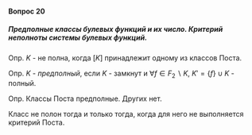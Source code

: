 #### Вопрос 20

##### Предполные классы булевых функций и их число. Критерий неполноты системы булевых функций.

Опр. $K$ - не полна, когда $[K]$ принадлежит одному из классов Поста.

Опр. $K$ - *предполный*, если $K$ - замкнут и $\forall f \in F_2 \backslash K$, $K' = \{f\} \cup K$ - полный.

Опр. Классы Поста предполные. Других нет.

Класс не полон тогда и только тогда, когда для него не выполняется критерий Поста.
